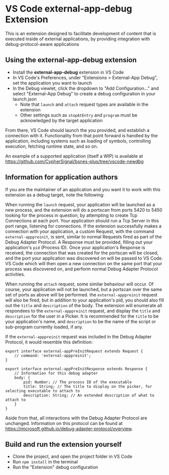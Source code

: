 # VS Code external-app-debug Extension

This is an extension designed to facilitate development of content that is executed inside of external applications, by providing integration with debug-protocol-aware applications

## Using the external-app-debug extension

* Install the **external-app-debug** extension in VS Code
* In VS Code's Preferences, under "Extensions > External-App Debug", set the application you want to launch
* In the Debug viewlet, click the dropdown to "Add Configuration..." and select "External-App Debug" to create a debug configuration in your launch.json
	* Note that `launch` and `attach` request types are available in the extension
	* Other settings such as `stopAtEntry` and `program` must be acknowledged by the target application

From there, VS Code should launch the  you provided, and establish a connection with it. Functionality from that point forward is handled by the application, including systems such as loading of symbols, controlling execution, fetching runtime state, and so on.

An example of a supported application (itself a WIP) is available at https://github.com/CypherSignal/bsnes-plus/tree/vscode-newdbg

## Information for application authors

If you are the maintainer of an application and you want it to work with this extension as a debug target, note the following:

When running the `launch` request, your application will be launched as a new process, and the extension will do a portscan from ports 5420 to 5450 looking for the process in question, by attempting to create Tcp Connections at each port. Your application should run a Tcp Server in this port range, listening for connections. If the extension successfully makes a connection with your application, a custom Request, with the command `external-apppreinit`, is sent, similar to normal Requests fired as part of the Debug Adapter Protocol. A Response must be provided, filling out your application's `pid` (Process ID). Once your application's Response is received, the connection that was created for the portscan will be closed, and the port your application was discovered on will be passed to VS Code. VS Code which will then open a new connection on the same port that your process was discovered on, and perform normal Debug Adapter Protocol activities.

When running the `attach` request, some similar behaviour will occur. Of course, your application will not be launched, but a portscan over the same set of ports as above will be performed. the `external-apppreinit` request will also be fired, but in addition to your application's pid, you should also fill out the `title` and `description` of the body. The extension will enumerate all respondees to the `external-apppreinit` request, and display the `title` and `description` for the user in a Picker. It is recommended for the `title` to be your application's name, and `description` to be the name of the script or sub-program currently loaded, if any.

If the `external-apppreinit` request was included in the Debug Adapter Protocol, it would resemble this definition:

```
export interface external-appPreInitRequest extends Request {
 	// command: 'external-apppreinit';
}

export interface external-appPreInitResponse extends Response {
	// Information for this debug adapter
	body: {
		pid: Number; // The process ID of the executable
		title: String; // The title to display on the picker, for selecting executable to attach to
		description: String; // An extended description of what to attach to
	}
}
```

Aside from that, all interactions with the Debug Adapter Protocol are unchanged. Information on this protocol can be found at https://microsoft.github.io/debug-adapter-protocol/overview.


## Build and run the extension yourself

* Clone the project, and open the project folder in VS Code
* Run `npm install` in the terminal
* Run the "Extension" debug configuration
